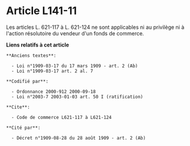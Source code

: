 # Article L141-11

Les articles L. 621-117 à L. 621-124 ne sont applicables ni au privilège ni à l'action résolutoire du vendeur d'un fonds de
commerce.

**Liens relatifs à cet article**

	**Anciens textes**:

	  - Loi n°1909-03-17 du 17 mars 1909 - art. 2 (Ab)
	  - Loi n°1909-03-17 art. 2 al. 7

	**Codifié par**:

	  - Ordonnance 2000-912 2000-09-18
	  - Loi n°2003-7 2003-01-03 art. 50 I (ratification)

	**Cite**:

	  - Code de commerce L621-117 à L621-124

	**Cité par**:

	  - Décret n°1909-08-28 du 28 août 1909 - art. 2 (Ab)
